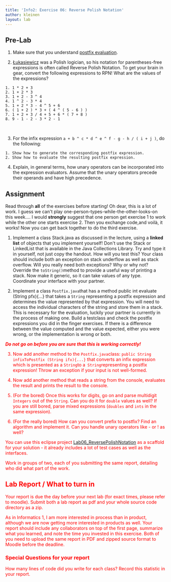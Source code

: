 ```yaml
---
title: 'Info2: Exercise 06: Reverse Polish Notation'
author: kleinen
layout: lab
---
```

## Pre-Lab

  1. Make sure that you understand [postfix evaluation](../lab-06-handout).

  2. [ 	&#321;ukasiewicz](/broken_link) was a Polish logician, so his notation for parentheses-free expressions is often called Reverse Polish Notation. To get your brain in gear, convert the following expressions to RPN! What are the values of the expressions?

    1. 1 * 2 + 3
    2. 1 + 2 * 3
    3. 1 + 2 - 3 ^ 4
    4. 1 ^ 2 - 3 * 4
    5. 1 + 2 * 3 - 4 ^ 5 + 6
    6. ( 1 + 2 ) * 3 + ( 4 ^ ( 5 - 6 ) )
    7. 1 + 2 + 3 / 4 + 5 + 6 * ( 7 + 8 )
    8. 9 - 1 - 2 - 3 * 2 - 1
  

  3. For the infix expression `a + b ^ c * d ^ e ^ f - g - h / ( i + j )`, do the following:

    1. Show how to generate the corresponding postfix expression.
    2. Show how to evaluate the resulting postfix expression.
  4. Explain, in general terms, how unary operators can be incorporated into the expression evaluators. Assume that the unary operators precede their operands and have high precedence.

## Assignment
Read through **all** of the exercises before starting! Oh dear, this is a lot of work. I guess we can't play one-person-types-while-the-other-looks-on this week.... I would **strongly** suggest that one person get exercise 1 to work while the other one starts exercise 2. Then you exchange code,and voilà, it works! Now you can get back together to do the third exercise.

  1. Implement a class Stack.java as discussed in the lecture, using a **linked list** of objects that you implement yourself! Don't use the Stack or LinkedList that is available in the Java Collections Library. Try and type it in yourself, not just copy the handout. How will you test this? Your class should include both an exception on stack underflow as well as stack overflow. Will you really need both exceptions? Why or why not? Override the ```toString()```method to provide a useful way of printing a stack. Now make it generic, so it can take values of any type. Coordinate your interface with your partner.


  2. Implement a class ```Postfix.java```that has a method public int evaluate (String pfx){...}
     that takes a `String` representing a postfix expression and determines the value represented by that expression. You will need to access the individual characters of the string and store them in a stack. This is necessary for the evaluation, luckily your partner is currently in the process of making one. Build a testclass and check the postfix expressions you did in the finger exercises. If there is a difference between the value computed and the value expected, either you were wrong, or the implementation is wrong or both. <font color="#FF0000"><br>

***Do not go on before you are sure that this is working correctly!***

  3. Now add another method to the ```Postfix.java```class: ```public String infixToPostfix (String ifx){...}``` that converts an infix expression which is presented as a ```String```to a``` String```representing a postfix expression! Throw an exception if your input is not well-formed.

  4. Now add another method that reads a string from the console, evaluates the result and prints the result to the console.

  5. (For the bored) Once this works for digits, go on and parse multidigit ```Integers``` out of the ```String```. Can you do it for ```double```  values as well? If you are still bored, parse mixed expressions (```doubles```  and ```ints```  in the same expression).

  6. (For the really bored) How can you convert prefix to postfix? Find an algorithm and implement it. Can you handle unary operators like - or ! as well?

You can use this eclipse project [Lab06_ReversePolishNotation](https://github.com/htw-imi-info2/Lab06_ReversePolishNotation) as a scaffold for your solution - it already includes a lot of test cases as well as the interfaces.

Work in groups of two, each of you submitting the same report, detailing who did what part of the work.

## Lab Report / What to turn in

Your report is due the day before your next lab (for exact times, please refer to moodle).
Submit both a lab report as pdf and your whole source code directory as a zip.

As in Informatics 1, I am more interested in process than in product,
although we are now getting more interested in products as well.
Your report should include any collaborators on top of the first page,
summarize what you learned,
and note the time you invested in this exercise.
Both of you need to upload the same report in PDF and zipped source format to Moodle before the
deadline.

### Special Questions for your report
How many lines of code did you write for each class? Record this statistic in your report.
